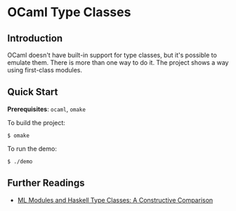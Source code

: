 # OCaml Type Classes

## Introduction
OCaml doesn't have built-in support for type classes, but it's possible
to emulate them. There is more than one way to do it. The project
shows a way using first-class modules.

## Quick Start
**Prerequisites**: `ocaml`, `omake`

To build the project:
```
$ omake
```
To run the demo:
```
$ ./demo
```

## Further Readings
- [ML Modules and Haskell Type Classes: A Constructive Comparison](http://www.cse.unsw.edu.au/~chak/papers/modules-classes.pdf)

